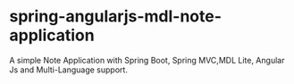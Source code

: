 # spring-angularjs-mdl-note-application
A simple Note Application with Spring Boot, Spring MVC,MDL Lite, Angular Js and Multi-Language support.
